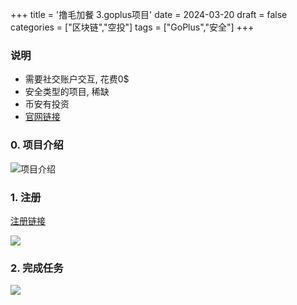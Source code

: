 +++
title = '撸毛加餐 3.goplus项目'
date = 2024-03-20
draft = false
categories = ["区块链","空投"]
tags = ["GoPlus","安全"]
+++


### 说明
- 需要社交账户交互, 花费0$
- 安全类型的项目, 稀缺
- 币安有投资
- [官网链接](https://secwarex.io?channelCode=YSUASNFF)

### 0. 项目介绍
![项目介绍](/airdrop/goplus-rootdata.png)

### 1. 注册
[注册链接](https://secwarex.io?channelCode=YSUASNFF)

![](/airdrop/goplus-1.png)

### 2. 完成任务
![](/airdrop/goplus-2.png)
